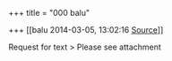 +++
title = "000 balu"

+++
[[balu	2014-03-05, 13:02:16 [Source](https://groups.google.com/g/samskrita/c/XFVqd0S_t9Y)]]



Request for text \> Please see attachment

